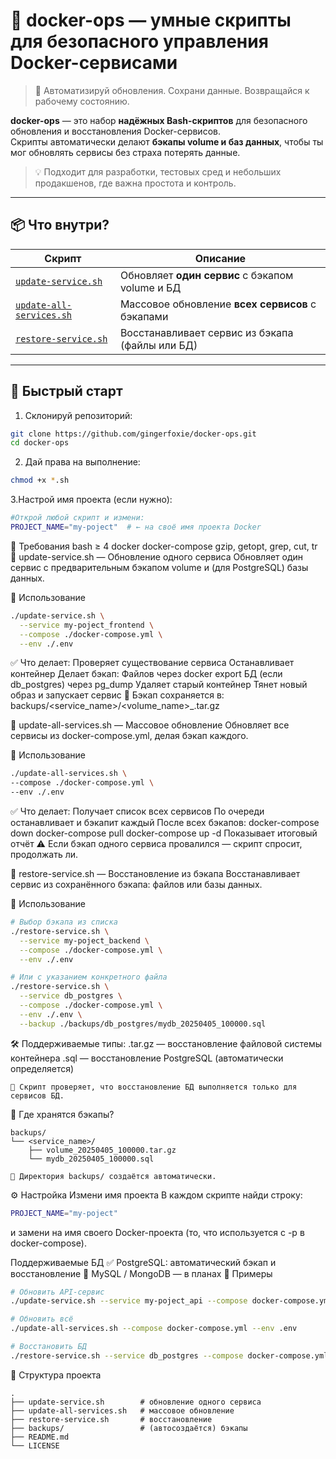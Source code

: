 # 🐳 docker-ops — умные скрипты для безопасного управления Docker-сервисами

> 🔧 Автоматизируй обновления. Сохрани данные. Возвращайся к рабочему состоянию.

**docker-ops** — это набор **надёжных Bash-скриптов** для безопасного обновления и восстановления Docker-сервисов.  
Скрипты автоматически делают **бэкапы volume и баз данных**, чтобы ты мог обновлять сервисы без страха потерять данные.

> 💡 Подходит для разработки, тестовых сред и небольших продакшенов, где важна простота и контроль.

---

## 📦 Что внутри?

| Скрипт | Описание |
|-------|---------|
| [`update-service.sh`](#update-service) | Обновляет **один сервис** с бэкапом volume и БД |
| [`update-all-services.sh`](#update-all-services) | Массовое обновление **всех сервисов** с бэкапами |
| [`restore-service.sh`](#restore-service) | Восстанавливает сервис из бэкапа (файлы или БД) |

---

## 🚀 Быстрый старт

1. Склонируй репозиторий:
  ```bash
  git clone https://github.com/gingerfoxie/docker-ops.git
  cd docker-ops
  ```

2. Дай права на выполнение:
  ```bash
  chmod +x *.sh
  ```

3.Настрой имя проекта (если нужно):
  ```bash
  #Открой любой скрипт и измени:
  PROJECT_NAME="my-poject"  # ← на своё имя проекта Docker 
  ```
🔧 Требования
bash ≥ 4
docker
docker-compose
gzip, getopt, grep, cut, tr
🔄 update-service.sh — Обновление одного сервиса
Обновляет один сервис с предварительным бэкапом volume и (для PostgreSQL) базы данных.

📌 Использование
```bash
./update-service.sh \
  --service my-poject_frontend \
  --compose ./docker-compose.yml \
  --env ./.env
```
✅ Что делает:
Проверяет существование сервиса
Останавливает контейнер
Делает бэкап:
Файлов через docker export
БД (если db_postgres) через pg_dump
Удаляет старый контейнер
Тянет новый образ и запускает сервис
💾 Бэкап сохраняется в: backups/<service_name>/<volume_name>_<timestamp>.tar.gz 

🔄 update-all-services.sh — Массовое обновление
Обновляет все сервисы из docker-compose.yml, делая бэкап каждого.

📌 Использование
```bash
./update-all-services.sh \
--compose ./docker-compose.yml \
--env ./.env
```
✅ Что делает:
Получает список всех сервисов
По очереди останавливает и бэкапит каждый
После всех бэкапов:
docker-compose down
docker-compose pull
docker-compose up -d
Показывает итоговый отчёт
⚠️ Если бэкап одного сервиса провалился — скрипт спросит, продолжать ли. 

🔁 restore-service.sh — Восстановление из бэкапа
Восстанавливает сервис из сохранённого бэкапа: файлов или базы данных.

📌 Использование
```bash
# Выбор бэкапа из списка
./restore-service.sh \
  --service my-poject_backend \
  --compose ./docker-compose.yml \
  --env ./.env
```
```bash
# Или с указанием конкретного файла
./restore-service.sh \
  --service db_postgres \
  --compose ./docker-compose.yml \
  --env ./.env \
  --backup ./backups/db_postgres/mydb_20250405_100000.sql
```

🛠️ Поддерживаемые типы:
.tar.gz — восстановление файловой системы контейнера
.sql — восстановление PostgreSQL (автоматически определяется)
```
🔐 Скрипт проверяет, что восстановление БД выполняется только для сервисов БД. 
```
💾 Где хранятся бэкапы?
  ```
  backups/
  └── <service_name>/
      ├── volume_20250405_100000.tar.gz
      └── mydb_20250405_100000.sql
  ```
```
📁 Директория backups/ создаётся автоматически. 
```

⚙️ Настройка
Измени имя проекта
В каждом скрипте найди строку:
```bash
PROJECT_NAME="my-poject"
```
и замени на имя своего Docker-проекта (то, что используется с -p в docker-compose).

Поддерживаемые БД
✅ PostgreSQL: автоматический бэкап и восстановление
🚧 MySQL / MongoDB — в планах
🧪 Примеры
```bash
# Обновить API-сервис
./update-service.sh --service my-poject_api --compose docker-compose.yml --env .env

# Обновить всё
./update-all-services.sh --compose docker-compose.yml --env .env

# Восстановить БД
./restore-service.sh --service db_postgres --compose docker-compose.yml --env .env
```

📂 Структура проекта
```
.
├── update-service.sh        # обновление одного сервиса
├── update-all-services.sh   # массовое обновление
├── restore-service.sh       # восстановление
├── backups/                 # (автосоздаётся) бэкапы
├── README.md
└── LICENSE
```
